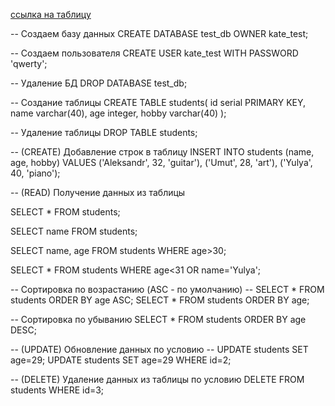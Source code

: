  [ссылка на таблицу](https://docs.google.com/spreadsheets/d/139bE_sHx1xo_438XsryjrHS_SYwy-JRFqkzo9reo3Ms/edit?gid=0#gid=0)

-- Создаем базу данных
CREATE DATABASE test_db OWNER kate_test;

-- Создаем пользователя
CREATE USER kate_test WITH PASSWORD 'qwerty';

-- Удаление БД
DROP DATABASE test_db;

-- Создание таблицы
CREATE TABLE students(
  id serial PRIMARY KEY,
  name varchar(40),
  age integer,
  hobby varchar(40)
);

-- Удаление таблицы
DROP TABLE students;

-- (CREATE) Добавление строк в таблицу
INSERT INTO 
   students (name, age, hobby)
 VALUES 
  ('Aleksandr', 32, 'guitar'),
  ('Umut', 28, 'art'),
  ('Yulya', 40, 'piano');


-- (READ) Получение  данных из таблицы

SELECT * FROM students;

SELECT name FROM students;

SELECT name, age FROM students WHERE age>30;

SELECT * FROM students WHERE age<31 OR name='Yulya';

-- Сортировка по возрастанию (ASC - по умолчанию)
-- SELECT * FROM students ORDER BY age ASC;
SELECT * FROM students ORDER BY age;

-- Сортировка по убыванию
SELECT * FROM students ORDER BY age DESC;


-- (UPDATE) Обновление данных по условию
-- UPDATE students SET age=29;
UPDATE students SET age=29 WHERE id=2;

-- (DELETE) Удаление данных из таблицы по условию
DELETE FROM students WHERE id=3;
